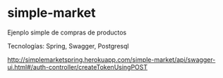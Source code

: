 # simple-market

Ejenplo simple de compras de productos

Tecnologías: 
Spring, 
Swagger, 
Postgresql

http://simplemarketspring.herokuapp.com/simple-market/api/swagger-ui.html#/auth-controller/createTokenUsingPOST
